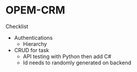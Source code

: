 # OPEM-CRM

Checklist
- Authentications
    - Hierarchy
- CRUD for task
    - API testing with Python then add C#
    - Id needs to randomly generated on backend